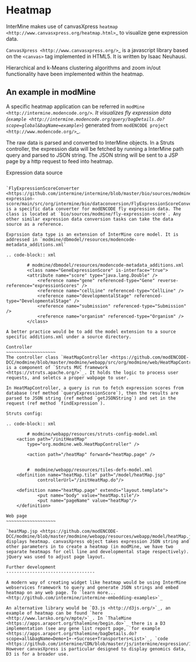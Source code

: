 Heatmap
================================

InterMine makes use of canvasXpress `heatmap <http://www.canvasxpress.org/heatmap.html>`_ to visualize gene expression data.

`CanvasXpress <http://www.canvasxpress.org/>`_ is a javascript library based on the `<canvas>` tag implemented in HTML5. It is written by Isaac Neuhausi.

Hierarchical and k-Means clustering algorithms and zoom in/out functionality have been implemented within the heatmap.

An example in modMine
----------------------------------

A specific heatmap application can be referred in `modMine <http://intermine.modencode.org/>`_. It visualizes fly expression data (`example <http://intermine.modencode.org/query/bagDetails.do?scope=global&bagName=example>`_) generated from `modENCODE project <http://www.modencode.org/>`_.

The raw data is parsed and converted to InterMine objects. In a Struts controller, the expression data will be fetched by running a InterMine path query and parsed to JSON string. The JSON string will be sent to a JSP page by a http request to feed into heatmap.  

Expression data source
~~~~~~~~~~~~~~~~~~~~~~~~~~~~~~~~~~~~~~

`FlyExpressionScoreConverter <https://github.com/intermine/intermine/blob/master/bio/sources/modmine/fly-expression-score/main/src/org/intermine/bio/dataconversion/FlyExpressionScoreConverter.java>`_ is a specific data converter for modENCODE fly expression data. The class is located at `bio/sources/modmine/fly-expression-score`. Any other similar expression data conversion tasks can take the data source as a reference. 

Exprssion data type is an extension of InterMine core model. It is addressed in `modmine/dbmodel/resources/modencode-metadata_additions.xml`

.. code-block:: xml

        # modmine/dbmodel/resources/modencode-metadata_additions.xml
        <class name="GeneExpressionScore" is-interface="true">
	    <attribute name="score" type="java.lang.Double" />
            <reference name="gene" referenced-type="Gene" reverse-reference="expressionScores" />
            <reference name="cellLine" referenced-type="CellLine" />
            <reference name="developmentalStage" referenced-type="DevelopmentalStage" />
            <reference name="submission" referenced-type="Submission" />
            <reference name="organism" referenced-type="Organism" />
        </class>

A better practice would be to add the model extension to a source specific additions.xml under a source directory.

Controller
~~~~~~~~~~~~~~~~~~~
The controller class `HeatMapController <https://github.com/modENCODE-DCC/modmine/blob/master/modmine/webapp/src/org/modmine/web/HeatMapController.java>`_ is a component of `Struts MVC framework <https://struts.apache.org/>`_. It holds the logic to process user requests, and seletcs a proper wabpage to user.

In HeatMapController, a query is run to fetch expression scores from database (ref method `queryExpressionScore`), then the results are parsed to JSON string (ref method `getJSONString`) and set in the request (ref method `findExpression`).

Struts config:

.. code-block:: xml

        # modmine/webapp/resources/struts-config-model.xml 
	<action path="/initHeatMap"
  		type="org.modmine.web.HeatMapController" />

        <action path="/heatMap" forward="heatMap.page" />


        #  modmine/webapp/resources/tiles-defs-model.xml
	<definition name="heatMap.tile" path="/model/heatMap.jsp"
        	controllerUrl="/initHeatMap.do"/>
  
	<definition name="heatMap.page" extends="layout.template">
    		<put name="body" value="heatMap.tile"/>
        	<put name="pageName" value="heatMap"/>
  	</definition>
        
Web page
~~~~~~~~~~~~~~~~~~~

`heatMap.jsp <https://github.com/modENCODE-DCC/modmine/blob/master/modmine/webapp/resources/webapp/model/heatMap.jsp>`_ displays heatmap. canvasXpress object takes expression JSON string and other parameters in to create a heatmap (in modMine, we have two separate heatmaps for cell line and developmental stage respectively). jQuery was used to adjust page layout.

Further development
----------------------------------

A modern way of creating widget like heatmap would be using InterMine webservices framework to query and generate JSON strings and embed heatmap on any web page. To `learn more... <http://github.com/intermine/intermine-embedding-examples>`_

An alternative library would be `D3.js <http://d3js.org/>`_, an example of heatmap can be found `here <http://www.larsko.org/v/mpte/>`_. In `ThaleMine <https://apps.araport.org/thalemine/begin.do>`_ there is a D3 implementation (see any gene list report page, `for example <https://apps.araport.org/thalemine/bagDetails.do?scope=all&bagName=Demo+1+-+Sucrose+Transporters+List>`_, `code <https://github.com/intermine/CDN/blob/master/js/intermine/expression/1.0.3/expression.js>`_. However canvasXpress is particular designed to display genomics data, D3 is for a broader use. 
